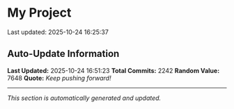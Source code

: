 # My Project


Last updated: 2025-10-24 16:25:37









































































































































































































































































































































































































































































































































































































































































































































































































































































































































































































































































































































































































































































































































































































































































































































































































































































































































































































































































































































































































































































































































































































































































































































































































































































































































































































































































































































## Auto-Update Information

**Last Updated:** 2025-10-24 16:51:23
**Total Commits:** 2242
**Random Value:** 7648
**Quote:** _Keep pushing forward!_

---
_This section is automatically generated and updated._